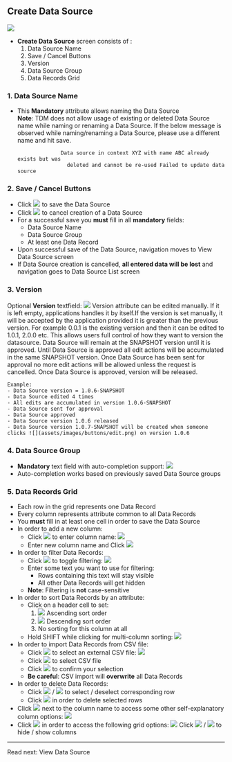 ## Create Data Source

<img src="assets/images/screens/datasource_create.png" class="docs-screenshot">

- **Create Data Source** screen consists of :
    1. <a ng-click="vm.scrollTo('name')">Data Source Name</a>
    1. <a ng-click="vm.scrollTo('buttons')">Save / Cancel Buttons</a>
    1. <a ng-click="vm.scrollTo('version')">Version</a>
    1. <a ng-click="vm.scrollTo('group')">Data Source Group</a>
    1. <a ng-click="vm.scrollTo('grid')">Data Records Grid</a>

<a name="name"></a>
### 1. Data Source Name

- This **Mandatory** attribute allows naming the Data Source  
<i class="fa fa-info-circle text-info"></i> **Note**: TDM does not allow usage of existing or deleted Data Source name while naming or renaming a Data Source.
If the below message is observed while naming/renaming a Data Source, please use a different name and hit save.

                    Data source in context XYZ with name ABC already exists but was
                      deleted and cannot be re-used Failed to update data source 

<a name="buttons"></a>
### 2. Save / Cancel Buttons

- Click ![](assets/images/buttons/save.png) to save the Data Source
- Click ![](assets/images/buttons/cancel.png) to cancel creation of a Data Source
- For a successful save you **must** fill in all **mandatory** fields:
    - <a ng-click="vm.scrollTo('name')">Data Source Name</a>
    - <a ng-click="vm.scrollTo('group')">Data Source Group</a>
    - At least one <a ng-click="vm.scrollTo('grid')">Data Record</a>
- Upon successful save of the Data Source, navigation moves to
    <a ui-sref="documentation.datasource-view">View Data Source</a> screen
- If Data Source creation is cancelled, **all entered data will be lost** and
    navigation goes to <a ui-sref="documentation.datasource-list">Data Source List</a> screen

<a name="version"></a>
### 3. Version

Optional **Version** textfield:
  <img src="assets/images/widgets/version.png" class="docs-screenshot">
Version attribute can be edited manually. If it is left empty, applications handles it by itself.If the version is set manually, it will be accepted by the application provided it is greater than the previous version.
For example 0.0.1 is the existing version and then it can be edited to 1.0.1, 2.0.0 etc. This allows users full control of how they want to version the datasource. Data Source will remain at the SNAPSHOT version until it is approved. 
Until Data Source is approved all edit actions will be accumulated in the same SNAPSHOT version. Once Data Source has been sent for approval no more edit actions will be allowed unless the request is cancelled. Once Data Source is approved, version will be released.

```
Example:
- Data Source version = 1.0.6-SNAPSHOT
- Data Source edited 4 times
- All edits are accumulated in version 1.0.6-SNAPSHOT
- Data Source sent for approval
- Data Source approved
- Data Source version 1.0.6 released
- Data Source version 1.0.7-SNAPSHOT will be created when someone clicks ![](assets/images/buttons/edit.png) on version 1.0.6
```
 

<a name="group"></a>
### 4. Data Source Group

- **Mandatory** text field with auto-completion support:
    <img src="assets/images/widgets/group_autocomplete.png" class="docs-screenshot">
- Auto-completion works based on previously saved Data Source groups

<a name="grid"></a>
### 5. Data Records Grid

- Each row in the grid represents one Data Record
- Every column represents attribute common to all Data Records
- You **must** fill in at least one cell in order to save the Data Source
- In order to add a new column:
    - Click ![](assets/images/buttons/add_column.png) to enter column name:
        <img src="assets/images/widgets/column_name.png" class="docs-screenshot">
    - Enter new column name and Click ![](assets/images/buttons/ok.png)
- In order to filter Data Records:
    - Click ![](assets/images/buttons/filter.png) to toggle filtering:
        <img src="assets/images/widgets/column_filter.png" class="docs-screenshot">
    - Enter some text you want to use for filtering:
        - Rows containing this text will stay visible
        - All other Data Records will get hidden
    - <i class="fa fa-info-circle text-info"></i> **Note**: Filtering is **not** case-sensitive
- In order to sort Data Records by an attribute:
    - Click on a header cell to set:
        1. ![](assets/images/buttons/sort_ascending.png) Ascending sort order
        1. ![](assets/images/buttons/sort_descending.png) Descending sort order
        1. No sorting for this column at all
    - Hold SHIFT while clicking for multi-column sorting: ![](assets/images/buttons/sort_multiple.png)
- In order to import Data Records from CSV file:
    - Click ![](assets/images/buttons/import_csv.png) to select an external CSV file:
        <img src="assets/images/popups/import_csv.png" class="docs-screenshot">
    - Click ![](assets/images/buttons/browse.png) to select CSV file
    - Click ![](assets/images/buttons/add_file.png) to confirm your selection
    - <i class="fa fa-exclamation-circle text-danger"></i> **Be careful**: CSV import will **overwrite** all Data Records
- In order to delete Data Records:
    - Click ![](assets/images/buttons/select_row.png) / ![](assets/images/buttons/deselect_row.png) to select / deselect corresponding row
    - Click ![](assets/images/buttons/delete_selected_rows.png) in order to delete selected rows
- Click ![](assets/images/buttons/column_options.png) next to the column name to access some other self-explanatory column options:
    <img src="assets/images/widgets/column_options_dropdown.png" class="docs-screenshot">
- Click ![](assets/images/buttons/grid_options.png) in order to access the following grid options:
    <img src="assets/images/widgets/grid_options_dropdown.png" class="docs-screenshot">
    Click ![](assets/images/buttons/hide_column.png) / ![](assets/images/buttons/show_column.png) to hide / show columns

---

Read next: <a ui-sref="documentation.datasource-view">View Data Source</a>
